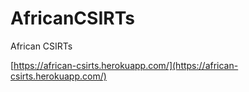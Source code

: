 # AfricanCSIRTs
African CSIRTs


[https://african-csirts.herokuapp.com/](https://african-csirts.herokuapp.com/)